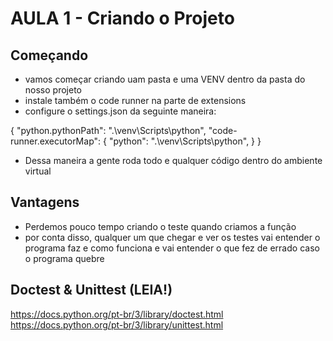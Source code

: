 # AULA 1 - Criando o Projeto
## Começando
- vamos começar criando uam pasta e uma VENV dentro da pasta do nosso projeto
- instale também o code runner na parte de extensions
- configure o settings.json da seguinte maneira:

{
    "python.pythonPath": ".\\venv\\Scripts\\python",
    "code-runner.executorMap": {
        "python": ".\\venv\\Scripts\\python",
    }
}

- Dessa maneira a gente roda todo e qualquer código dentro do ambiente virtual

## Vantagens
- Perdemos pouco tempo criando o teste quando criamos a função
- por conta disso, qualquer um que chegar e ver os testes vai entender o programa faz e como funciona e vai entender o que fez de errado caso o programa quebre

## Doctest & Unittest (LEIA!)
https://docs.python.org/pt-br/3/library/doctest.html
https://docs.python.org/pt-br/3/library/unittest.html